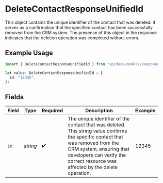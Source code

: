 # DeleteContactResponseUnifiedId

This object contains the unique identifier of the contact that was deleted. It serves as a confirmation that the specified contact has been successfully removed from the CRM system. The presence of this object in the response indicates that the deletion operation was completed without errors.

## Example Usage

```typescript
import { DeleteContactResponseUnifiedId } from "apideck/models/components";

let value: DeleteContactResponseUnifiedId = {
  id: "12345",
};
```

## Fields

| Field                                                                                                                                                                                                                                       | Type                                                                                                                                                                                                                                        | Required                                                                                                                                                                                                                                    | Description                                                                                                                                                                                                                                 | Example                                                                                                                                                                                                                                     |
| ------------------------------------------------------------------------------------------------------------------------------------------------------------------------------------------------------------------------------------------- | ------------------------------------------------------------------------------------------------------------------------------------------------------------------------------------------------------------------------------------------- | ------------------------------------------------------------------------------------------------------------------------------------------------------------------------------------------------------------------------------------------- | ------------------------------------------------------------------------------------------------------------------------------------------------------------------------------------------------------------------------------------------- | ------------------------------------------------------------------------------------------------------------------------------------------------------------------------------------------------------------------------------------------- |
| `id`                                                                                                                                                                                                                                        | *string*                                                                                                                                                                                                                                    | :heavy_check_mark:                                                                                                                                                                                                                          | The unique identifier of the contact that was deleted. This string value confirms the specific contact that was removed from the CRM system, ensuring that developers can verify the correct resource was affected by the delete operation. | 12345                                                                                                                                                                                                                                       |